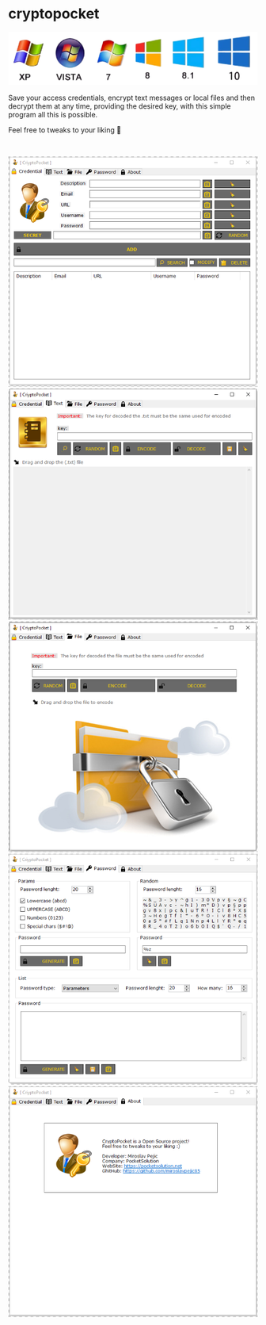 # cryptopocket

![img0](./img/WindowsOs.png)

Save your access credentials, encrypt text messages or local files and then decrypt them at any time, providing the desired key, with this simple program all this is possible.

Feel free to tweaks to your liking :slightly_smiling_face:

<br>

![img0](./img/CryptoPocket0.png)
![img1](./img/CryptoPocket1.png)
![img2](./img/CryptoPocket2.png)
![img3](./img/CryptoPocket3.png)
![img4](./img/CryptoPocket4.png)